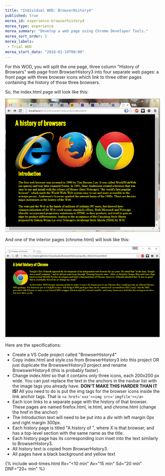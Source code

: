 ```yaml
---
title: "Individual WOD: BrowserHistory4"
published: true
morea_id: experience-browserhistory4
morea_type: experience
morea_summary: "Develop a web page using Chrome Developer Tools."
morea_sort_order: 5
morea_labels:
 - Trial WOD
morea_start_date: "2018-01-19T00:00"
---
```


For this WOD, you will split the one page, three column "History of Browsers" web page from BrowserHistory3 into four separate web pages: a front page with three browser icons which link to three other pages containing the history of those three browsers.

So, the index.html page will look like this:

![browserhistory4](browserhistory4-index.png)

And one of the interior pages (chrome.html) will look like this:

![browserhistory4-chrome](browserhistory4-chrome.png)

Here are the specifications:

- Create a VS Code project called "BrowserHistory4"
- Copy index.html and style.css from BrowserHistory3 into this project OR just duplicate the BrowswerHistory3 project and rename BrowswerHistory4 (this is probably faster).
- Change index.html so that it contains only three icons, each 200x200 px wide. You can just replace the text in the anchors in the navbar list with the image tags you already have. __DON'T MAKE THIS HARDER THAN IT IS!__ All you need to do is put the img tags for the browser icons inside the link anchor tags. That is `<a href='xxx'><img src='imgfile'></a>`
- Each icon links to a separate page with the history of that browser.  These pages are named firefox.html, ie.html, and chrome.html (change the href in the anchor)
- The Introduction text will need to be put into a div with left margin 0px and right margin 300px.
- Each history page is titled "A history of <X>", where X is that browser, and has a top-level section with the same name as the title.
- Each history page has its corresponding icon inset into the text similarly to BrowserHistory3.
- All history text is copied from BrowserHistory3.
- All pages have a black background and yellow text

{% include wod-times.html Rx="<10 min" Av="15 min" Sd="20 min" DNF="20+ min" %}